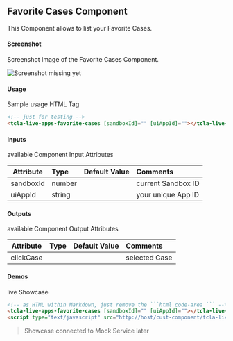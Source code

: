 ## Favorite Cases Component
This Component allows to list your Favorite Cases.

#### Screenshot
Screenshot Image of the Favorite Cases Component.

![Screenshot missing yet](Favorite-Cases.png "Favorite Cases Component Image")

#### Usage
Sample usage HTML Tag

```html
<!-- just for testing -->
<tcla-live-apps-favorite-cases [sandboxId]="" [uiAppId]=""></tcla-live-apps-favorite-cases>
```

#### Inputs
available Component Input Attributes

| Attribute         | Type                          | Default Value | Comments                                        |
| ----------------- |:----------------------------- |:------------- |:----------------------------------------------- |
| sandboxId         | number                        |               | current Sandbox ID                              |
| uiAppId           | string                        |               | your unique App ID                              |

#### Outputs
available Component Output Attributes

| Attribute         | Type                          | Default Value | Comments                                        |
| ----------------- |:----------------------------- |:------------- |:----------------------------------------------- |
| clickCase         |                               |               | selected Case                                 |

#### Demos
live Showcase

```html
<!-- as HTML within Markdown, just remove the ```html code-area ``` -->
<tcla-live-apps-favorite-cases [sandboxId]="" [uiAppId]=""></tcla-live-apps-favorite-cases>
<script type="text/javascript" src="http://host/cust-component/tcla-live-apps-favorite-cases.js"></script>
```

> Showcase connected to Mock Service later


